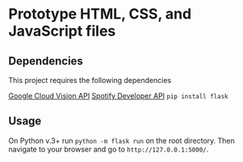 # Prototype HTML, CSS, and JavaScript files

## Dependencies
This project requires the following dependencies

[Google Cloud Vision API](https://cloud.google.com/vision/docs/setup)
[Spotify Developer API](https://developer.spotify.com/dashboard/)
`pip install flask`

## Usage

On Python v.3+ run `python -m flask run` on the root directory. Then navigate to your browser and go to `http://127.0.0.1:5000/`. 

